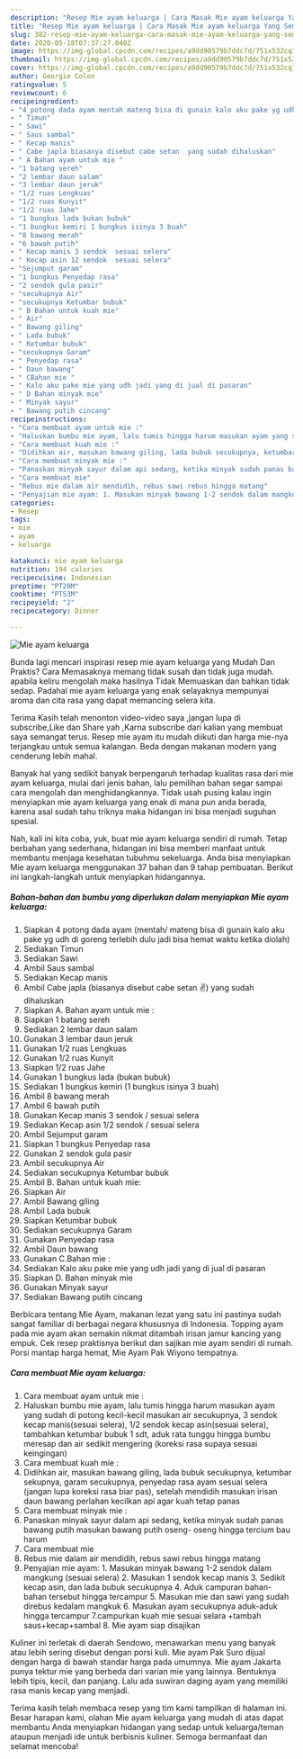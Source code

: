 ```yaml
---
description: "Resep Mie ayam keluarga | Cara Masak Mie ayam keluarga Yang Sempurna"
title: "Resep Mie ayam keluarga | Cara Masak Mie ayam keluarga Yang Sempurna"
slug: 382-resep-mie-ayam-keluarga-cara-masak-mie-ayam-keluarga-yang-sempurna
date: 2020-05-18T07:37:27.040Z
image: https://img-global.cpcdn.com/recipes/a9dd90579b7ddc7d/751x532cq70/mie-ayam-keluarga-foto-resep-utama.jpg
thumbnail: https://img-global.cpcdn.com/recipes/a9dd90579b7ddc7d/751x532cq70/mie-ayam-keluarga-foto-resep-utama.jpg
cover: https://img-global.cpcdn.com/recipes/a9dd90579b7ddc7d/751x532cq70/mie-ayam-keluarga-foto-resep-utama.jpg
author: Georgie Colon
ratingvalue: 5
reviewcount: 6
recipeingredient:
- "4 potong dada ayam mentah mateng bisa di gunain kalo aku pake yg udh di goreng terlebih dulu jadi bisa hemat waktu ketika diolah"
- " Timun"
- " Sawi"
- " Saus sambal"
- " Kecap manis"
- " Cabe japla biasanya disebut cabe setan  yang sudah dihaluskan"
- " A Bahan ayam untuk mie "
- "1 batang sereh"
- "2 lembar daun salam"
- "3 lembar daun jeruk"
- "1/2 ruas Lengkuas"
- "1/2 ruas Kunyit"
- "1/2 ruas Jahe"
- "1 bungkus lada bukan bubuk"
- "1 bungkus kemiri 1 bungkus isinya 3 buah"
- "8 bawang merah"
- "6 bawah putih"
- " Kecap manis 3 sendok  sesuai selera"
- " Kecap asin 12 sendok  sesuai selera"
- "Sejumput garam"
- "1 bungkus Penyedap rasa"
- "2 sendok gula pasir"
- "secukupnya Air"
- "secukupnya Ketumbar bubuk"
- " B Bahan untuk kuah mie"
- " Air"
- " Bawang giling"
- " Lada bubuk"
- " Ketumbar bubuk"
- "secukupnya Garam"
- " Penyedap rasa"
- " Daun bawang"
- " CBahan mie "
- " Kalo aku pake mie yang udh jadi yang di jual di pasaran"
- " D Bahan minyak mie"
- " Minyak sayur"
- " Bawang putih cincang"
recipeinstructions:
- "Cara membuat ayam untuk mie :"
- "Haluskan bumbu mie ayam, lalu tumis hingga harum masukan ayam yang sudah di potong kecil-kecil masukan air secukupnya, 3 sendok kecap manis(sesuai selera), 1/2 sendok kecap asin(sesuai selera), tambahkan ketumbar bubuk 1 sdt, aduk rata tunggu hingga bumbu meresap dan air sedikit mengering (koreksi rasa supaya sesuai keingingan)"
- "Cara membuat kuah mie :"
- "Didihkan air, masukan bawang giling, lada bubuk secukupnya, ketumbar sekupnya, garam secukupnya, penyedap rasa ayam sesuai selera (jangan lupa koreksi rasa biar pas), setelah mendidih masukan irisan daun bawang perlahan kecilkan api agar kuah tetap panas"
- "Cara membuat minyak mie :"
- "Panaskan minyak sayur dalam api sedang, ketika minyak sudah panas bawang putih masukan bawang putih oseng- oseng hingga tercium bau harum"
- "Cara membuat mie"
- "Rebus mie dalam air mendidih, rebus sawi rebus hingga matang"
- "Penyajian mie ayam: 1. Masukan minyak bawang 1-2 sendok dalam mangkung (sesuai selera) 2. Masukan 1 sendok kecap manis 3. Sedikit kecap asin, dan lada bubuk secukupnya 4. Aduk campuran bahan- bahan tersebut hingga tercampur 5. Masukan mie dan sawi yang sudah direbus kedalam mangkuk 6. Masukan ayam secukupnya aduk-aduk hingga tercampur 7.campurkan kuah mie sesuai selara +tambah saus+kecap+sambal 8. Mie ayam siap disajikan"
categories:
- Resep
tags:
- mie
- ayam
- keluarga

katakunci: mie ayam keluarga 
nutrition: 194 calories
recipecuisine: Indonesian
preptime: "PT20M"
cooktime: "PT53M"
recipeyield: "2"
recipecategory: Dinner

---
```



![Mie ayam keluarga](https://img-global.cpcdn.com/recipes/a9dd90579b7ddc7d/751x532cq70/mie-ayam-keluarga-foto-resep-utama.jpg)

Bunda lagi mencari inspirasi resep mie ayam keluarga yang Mudah Dan Praktis? Cara Memasaknya memang tidak susah dan tidak juga mudah. apabila keliru mengolah maka hasilnya Tidak Memuaskan dan bahkan tidak sedap. Padahal mie ayam keluarga yang enak selayaknya mempunyai aroma dan cita rasa yang dapat memancing selera kita.

Terima Kasih telah menonton video-video saya ,jangan lupa di subscribe,Like dan Share yah ,Karna subscribe dari kalian yang membuat saya semangat terus. Resep mie ayam itu mudah diikuti dan harga mie-nya terjangkau untuk semua kalangan. Beda dengan makanan modern yang cenderung lebih mahal.

Banyak hal yang sedikit banyak berpengaruh terhadap kualitas rasa dari mie ayam keluarga, mulai dari jenis bahan, lalu pemilihan bahan segar sampai cara mengolah dan menghidangkannya. Tidak usah pusing kalau ingin menyiapkan mie ayam keluarga yang enak di mana pun anda berada, karena asal sudah tahu triknya maka hidangan ini bisa menjadi suguhan spesial.


Nah, kali ini kita coba, yuk, buat mie ayam keluarga sendiri di rumah. Tetap berbahan yang sederhana, hidangan ini bisa memberi manfaat untuk membantu menjaga kesehatan tubuhmu sekeluarga. Anda bisa menyiapkan Mie ayam keluarga menggunakan 37 bahan dan 9 tahap pembuatan. Berikut ini langkah-langkah untuk menyiapkan hidangannya.

<!--inarticleads1-->

##### Bahan-bahan dan bumbu yang diperlukan dalam menyiapkan Mie ayam keluarga:

1. Siapkan 4 potong dada ayam (mentah/ mateng bisa di gunain kalo aku pake yg udh di goreng terlebih dulu jadi bisa hemat waktu ketika diolah)
1. Sediakan  Timun
1. Sediakan  Sawi
1. Ambil  Saus sambal
1. Sediakan  Kecap manis
1. Ambil  Cabe japla (biasanya disebut cabe setan ✌️) yang sudah dihaluskan
1. Siapkan  A. Bahan ayam untuk mie :
1. Siapkan 1 batang sereh
1. Sediakan 2 lembar daun salam
1. Gunakan 3 lembar daun jeruk
1. Gunakan 1/2 ruas Lengkuas
1. Gunakan 1/2 ruas Kunyit
1. Siapkan 1/2 ruas Jahe
1. Gunakan 1 bungkus lada (bukan bubuk)
1. Sediakan 1 bungkus kemiri (1 bungkus isinya 3 buah)
1. Ambil 8 bawang merah
1. Ambil 6 bawah putih
1. Gunakan  Kecap manis 3 sendok / sesuai selera
1. Sediakan  Kecap asin 1/2 sendok / sesuai selera
1. Ambil Sejumput garam
1. Siapkan 1 bungkus Penyedap rasa
1. Gunakan 2 sendok gula pasir
1. Ambil secukupnya Air
1. Sediakan secukupnya Ketumbar bubuk
1. Ambil  B. Bahan untuk kuah mie:
1. Siapkan  Air
1. Ambil  Bawang giling
1. Ambil  Lada bubuk
1. Siapkan  Ketumbar bubuk
1. Sediakan secukupnya Garam
1. Gunakan  Penyedap rasa
1. Ambil  Daun bawang
1. Gunakan  C.Bahan mie :
1. Sediakan  Kalo aku pake mie yang udh jadi yang di jual di pasaran
1. Siapkan  D. Bahan minyak mie
1. Gunakan  Minyak sayur
1. Sediakan  Bawang putih cincang


Berbicara tentang Mie Ayam, makanan lezat yang satu ini pastinya sudah sangat familiar di berbagai negara khususnya di Indonesia. Topping ayam pada mie ayam akan semakin nikmat ditambah irisan jamur kancing yang empuk. Cek resep praktisnya berikut dan sajikan mie ayam sendiri di rumah. Porsi mantap harga hemat, Mie Ayam Pak Wiyono tempatnya. 

<!--inarticleads2-->

##### Cara membuat Mie ayam keluarga:

1. Cara membuat ayam untuk mie :
1. Haluskan bumbu mie ayam, lalu tumis hingga harum masukan ayam yang sudah di potong kecil-kecil masukan air secukupnya, 3 sendok kecap manis(sesuai selera), 1/2 sendok kecap asin(sesuai selera), tambahkan ketumbar bubuk 1 sdt, aduk rata tunggu hingga bumbu meresap dan air sedikit mengering (koreksi rasa supaya sesuai keingingan)
1. Cara membuat kuah mie :
1. Didihkan air, masukan bawang giling, lada bubuk secukupnya, ketumbar sekupnya, garam secukupnya, penyedap rasa ayam sesuai selera (jangan lupa koreksi rasa biar pas), setelah mendidih masukan irisan daun bawang perlahan kecilkan api agar kuah tetap panas
1. Cara membuat minyak mie :
1. Panaskan minyak sayur dalam api sedang, ketika minyak sudah panas bawang putih masukan bawang putih oseng- oseng hingga tercium bau harum
1. Cara membuat mie
1. Rebus mie dalam air mendidih, rebus sawi rebus hingga matang
1. Penyajian mie ayam: 1. Masukan minyak bawang 1-2 sendok dalam mangkung (sesuai selera) 2. Masukan 1 sendok kecap manis 3. Sedikit kecap asin, dan lada bubuk secukupnya 4. Aduk campuran bahan- bahan tersebut hingga tercampur 5. Masukan mie dan sawi yang sudah direbus kedalam mangkuk 6. Masukan ayam secukupnya aduk-aduk hingga tercampur 7.campurkan kuah mie sesuai selara +tambah saus+kecap+sambal 8. Mie ayam siap disajikan


Kuliner ini terletak di daerah Sendowo, menawarkan menu yang banyak atau lebih sering disebut dengan porsi kuli. Mie ayam Pak Suro dijual dengan harga di bawah standar harga pada umumnya. Mie ayam Jakarta punya tektur mie yang berbeda dari varian mie yang lainnya. Bentuknya lebih tipis, kecil, dan panjang. Lalu ada suwiran daging ayam yang memiliki rasa manis kecap yang menjadi. 

Terima kasih telah membaca resep yang tim kami tampilkan di halaman ini. Besar harapan kami, olahan Mie ayam keluarga yang mudah di atas dapat membantu Anda menyiapkan hidangan yang sedap untuk keluarga/teman ataupun menjadi ide untuk berbisnis kuliner. Semoga bermanfaat dan selamat mencoba!
